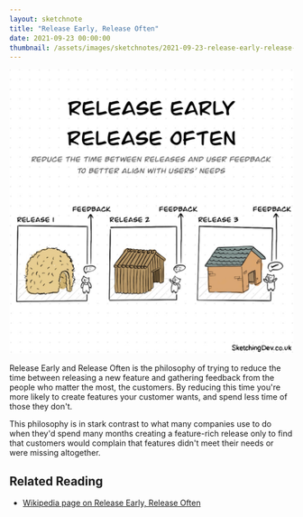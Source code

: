 ```yaml
---
layout: sketchnote
title: "Release Early, Release Often"
date: 2021-09-23 00:00:00
thumbnail: /assets/images/sketchnotes/2021-09-23-release-early-release-often/release-early-release-often-thumbnail.jpg
---
```


![Illustration of the Release Early, Release Often philosophy based on the houses in the 3 little pigs](/assets/images/sketchnotes/2021-09-23-release-early-release-often/release-early-release-often.jpg)

Release Early and Release Often is the philosophy of trying to reduce the time between releasing a new feature and gathering feedback from the people who matter the most, the customers. By reducing this time you're more likely to create features your customer wants, and spend less time of those they don't.

This philosophy is in stark contrast to what many companies use to do when they'd spend many months creating a feature-rich release only to find that customers would complain that features didn't meet their needs or were missing altogether.

## Related Reading

- [Wikipedia page on Release Early, Release Often](https://en.wikipedia.org/wiki/Release_early,_release_often)

